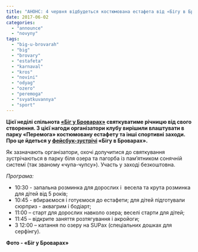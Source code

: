 ```yaml
---
title: "АНОНС: 4 червня відбудеться костюмована естафета від «Бігу в Броварах»"
date: 2017-06-02
categories: 
  - "announce"
  - "novyny"
tags: 
  - "big-u-brovarah"
  - "big"
  - "brovary"
  - "estafeta"
  - "karnaval"
  - "kros"
  - "novini"
  - "odyag"
  - "ozero"
  - "peremoga"
  - "svyatkuvannya"
  - "sport"
---
```


**Цієї неділі спільнота [«Біг у Броварах»](https://mpz.brovary.org/amatorskyj-bigovyj-klub-u-brovarah-nedilni-probizhky-ta-marafony-foto/) святкуватиме річницю від свого створення. З цієї нагоди організатори клубу вирішили влаштувати в парку «Перемога» костюмовану естафету та інші спортивні заходи. Про це йдеться у [фейсбук-зустрічі](https://www.facebook.com/events/303593103422180/) «Бігу в Броварах».**

Як зазначають організатори, охочі долучитися до святкування зустрічаються в парку біля озера та пагорба із пам’ятником сонячній системі (так званому «чупа-чупсу»). Участь у заході безкоштовна.

_Програма:_

- 10:30 - запальна розминка для дорослих і  весела та крута розминка для дітей від 5 років;
- 10:45 - вбираємося і готуємося до естафети; для дітей підготували сюрприз - аквагрим і бодіарт;
- 11:00 – старт для дорослих навколо озера; веселі старти для дітей;
- 11:45 – відкрите заняття розтягування і акройоги;
- З 12:00 – катання по озеру на SUPах (спеціальних дошках для серфінгу).

**Фото - «Біг у Броварах»**
